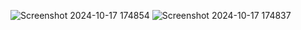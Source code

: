 ![Screenshot 2024-10-17 174854](https://github.com/user-attachments/assets/b85792d6-3df7-4486-8d1f-f3842b37ecbf)
![Screenshot 2024-10-17 174837](https://github.com/user-attachments/assets/5b2a97d4-0c25-454a-82ce-809e43f0e6d7)
